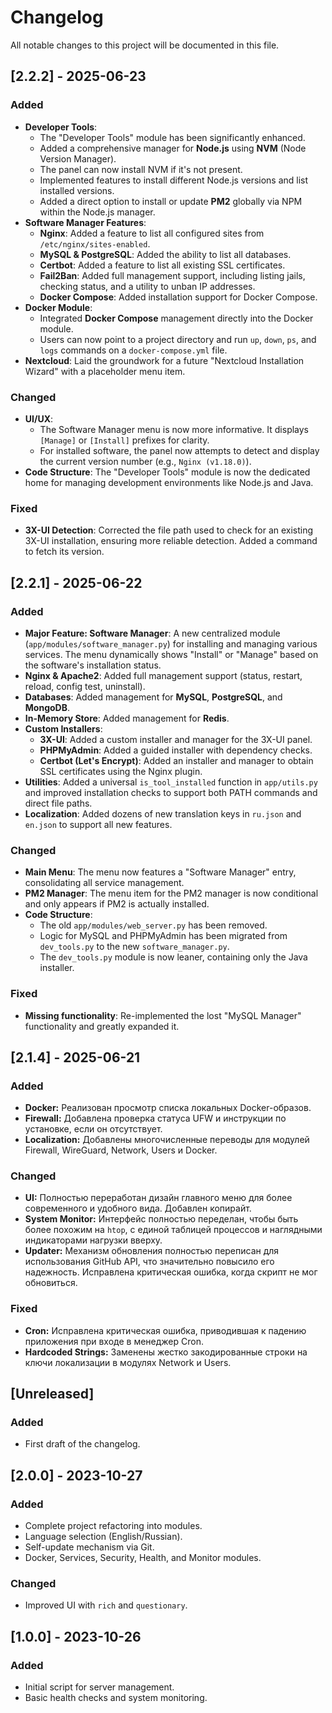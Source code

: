 # Changelog

All notable changes to this project will be documented in this file.

## [2.2.2] - 2025-06-23

### Added
- **Developer Tools**:
    - The "Developer Tools" module has been significantly enhanced.
    - Added a comprehensive manager for **Node.js** using **NVM** (Node Version Manager).
    - The panel can now install NVM if it's not present.
    - Implemented features to install different Node.js versions and list installed versions.
    - Added a direct option to install or update **PM2** globally via NPM within the Node.js manager.
- **Software Manager Features**:
    - **Nginx**: Added a feature to list all configured sites from `/etc/nginx/sites-enabled`.
    - **MySQL & PostgreSQL**: Added the ability to list all databases.
    - **Certbot**: Added a feature to list all existing SSL certificates.
    - **Fail2Ban**: Added full management support, including listing jails, checking status, and a utility to unban IP addresses.
    - **Docker Compose**: Added installation support for Docker Compose.
- **Docker Module**:
    - Integrated **Docker Compose** management directly into the Docker module.
    - Users can now point to a project directory and run `up`, `down`, `ps`, and `logs` commands on a `docker-compose.yml` file.
- **Nextcloud**: Laid the groundwork for a future "Nextcloud Installation Wizard" with a placeholder menu item.

### Changed
- **UI/UX**:
    - The Software Manager menu is now more informative. It displays `[Manage]` or `[Install]` prefixes for clarity.
    - For installed software, the panel now attempts to detect and display the current version number (e.g., `Nginx (v1.18.0)`).
- **Code Structure**: The "Developer Tools" module is now the dedicated home for managing development environments like Node.js and Java.

### Fixed
- **3X-UI Detection**: Corrected the file path used to check for an existing 3X-UI installation, ensuring more reliable detection. Added a command to fetch its version.

## [2.2.1] - 2025-06-22

### Added
- **Major Feature: Software Manager**: A new centralized module (`app/modules/software_manager.py`) for installing and managing various services. The menu dynamically shows "Install" or "Manage" based on the software's installation status.
- **Nginx & Apache2**: Added full management support (status, restart, reload, config test, uninstall).
- **Databases**: Added management for **MySQL**, **PostgreSQL**, and **MongoDB**.
- **In-Memory Store**: Added management for **Redis**.
- **Custom Installers**:
    - **3X-UI**: Added a custom installer and manager for the 3X-UI panel.
    - **PHPMyAdmin**: Added a guided installer with dependency checks.
    - **Certbot (Let's Encrypt)**: Added an installer and manager to obtain SSL certificates using the Nginx plugin.
- **Utilities**: Added a universal `is_tool_installed` function in `app/utils.py` and improved installation checks to support both PATH commands and direct file paths.
- **Localization**: Added dozens of new translation keys in `ru.json` and `en.json` to support all new features.

### Changed
- **Main Menu**: The menu now features a "Software Manager" entry, consolidating all service management.
- **PM2 Manager**: The menu item for the PM2 manager is now conditional and only appears if PM2 is actually installed.
- **Code Structure**:
    - The old `app/modules/web_server.py` has been removed.
    - Logic for MySQL and PHPMyAdmin has been migrated from `dev_tools.py` to the new `software_manager.py`.
    - The `dev_tools.py` module is now leaner, containing only the Java installer.

### Fixed
- **Missing functionality**: Re-implemented the lost "MySQL Manager" functionality and greatly expanded it.

## [2.1.4] - 2025-06-21

### Added
- **Docker:** Реализован просмотр списка локальных Docker-образов.
- **Firewall:** Добавлена проверка статуса UFW и инструкции по установке, если он отсутствует.
- **Localization:** Добавлены многочисленные переводы для модулей Firewall, WireGuard, Network, Users и Docker.

### Changed
- **UI:** Полностью переработан дизайн главного меню для более современного и удобного вида. Добавлен копирайт.
- **System Monitor:** Интерфейс полностью переделан, чтобы быть более похожим на `htop`, с единой таблицей процессов и наглядными индикаторами нагрузки вверху.
- **Updater:** Механизм обновления полностью переписан для использования GitHub API, что значительно повысило его надежность. Исправлена критическая ошибка, когда скрипт не мог обновиться.

### Fixed
- **Cron:** Исправлена критическая ошибка, приводившая к падению приложения при входе в менеджер Cron.
- **Hardcoded Strings:** Заменены жестко закодированные строки на ключи локализации в модулях Network и Users.

## [Unreleased]

### Added
- First draft of the changelog.

## [2.0.0] - 2023-10-27

### Added
- Complete project refactoring into modules.
- Language selection (English/Russian).
- Self-update mechanism via Git.
- Docker, Services, Security, Health, and Monitor modules.

### Changed
- Improved UI with `rich` and `questionary`.

## [1.0.0] - 2023-10-26

### Added
- Initial script for server management.
- Basic health checks and system monitoring. 